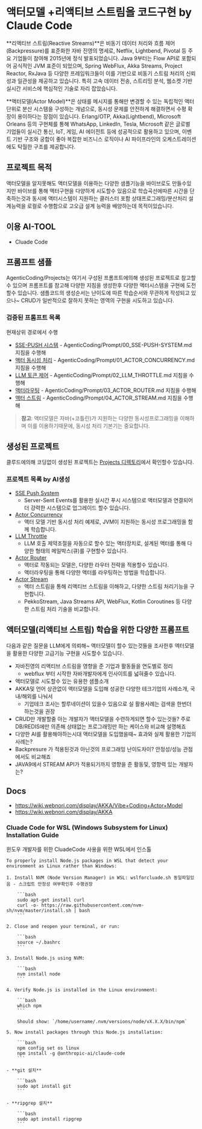 # 액터모델 +리액티브 스트림을 코드구현 by Claude Code

**리액티브 스트림(Reactive Streams)**은 비동기 데이터 처리와 흐름 제어(Backpressure)를 표준화한 자바 진영의 명세로, Netflix, Lightbend, Pivotal 등 주요 기업들이 참여해 2015년에 정식 발표되었습니다. Java 9부터는 Flow API로 포함되어 공식적인 JVM 표준이 되었으며, Spring WebFlux, Akka Streams, Project Reactor, RxJava 등 다양한 프레임워크들이 이를 기반으로 비동기 스트림 처리의 신뢰성과 일관성을 제공하고 있습니다. 특히 고속 데이터 전송, 스트리밍 분석, 웹소켓 기반 실시간 서비스에 핵심적인 기술로 자리 잡았습니다.

**액터모델(Actor Model)**은 상태를 메시지를 통해만 변경할 수 있는 독립적인 액터 단위로 분산 시스템을 구성하는 개념으로, 동시성 문제를 안전하게 해결하면서 수평 확장이 용이하다는 장점이 있습니다. Erlang/OTP, Akka(Lightbend), Microsoft Orleans 등의 구현체를 통해 WhatsApp, LinkedIn, Tesla, Microsoft 같은 글로벌 기업들이 실시간 통신, IoT, 게임, AI 에이전트 등에 성공적으로 활용하고 있으며, 이벤트 기반 구조와 궁합이 좋아 복잡한 비즈니스 로직이나 AI 파이프라인의 오케스트레이션에도 탁월한 구조를 제공합니다.

## 프로젝트 목적

액터모델을 알지못해도 액터모델을 이용하는 다양한 샘플기능을 바이브로도 만들수있지만 
바이브를 통해 액터구현을 다양하게 시도할수 있음으로 학습곡선에따른 시간을 단축하는것과 동시에
액터시스템이 지원하는 클러스터 포함 상태프로그래밍/분산처리 설계능력을 로컬로 수행함으로 고오급 설계 능력을 배양하는데 목적이있습니다. 

## 이용 AI-TOOL
- Cluade Code

## 프롬프트 샘플

AgenticCoding/Projects는 여기서 구성된 프롬프트에의해 생성된 프로젝트로 참고할수 있으며
프롬프트를 참고해 다양한 지침을 생성한후 다양한 액터시스템을 구현에 도전할수 있습니다.
샘플코드의 생성순서는 난이도에 따른 학습순서와 무관하게 작성되고 있으나~ CRUD가 일반적으로 잘하지 못하는 영역의 구현을 시도하고 있습니다.

### 검증된 프롬프트 목록

현재상위 경로에서 수행

- [SSE-PUSH 시스템](./Prompt/00_SSE-PUSH-SYSTEM.md) - AgenticCoding/Prompt/00_SSE-PUSH-SYSTEM.md 지침을 수행해
- [액터 동시성 처리](./Prompt/01_ACTOR_CONCURRENCY.md) - AgenticCoding/Prompt/01_ACTOR_CONCURRENCY.md 지침을 수행해
- [LLM 토큰 제어](./Prompt/02_LLM_THROTTLE.md) - AgenticCoding/Prompt/02_LLM_THROTTLE.md 지침을 수행해
- [액터라우팅](./Prompt/03_ACTOR_ROUTER.md) - AgenticCoding/Prompt/03_ACTOR_ROUTER.md 지침을 수행해
- [액터 스트림](./Prompt/04_ACTOR_STREAM.md) - AgenticCoding/Prompt/04_ACTOR_STREAM.md 지침을 수행해

> **참고**: 액터모델은 자바(+코틀린)가 지원하는 다양한 동시성프로그래밍을 이해하며 이를 이용하기때문에, 동시성 처리 기본기는 중요합니다.

## 생성된 프로젝트

클루드에의해 코딩없이 생성된 프로젝트는 [Projects 디렉토리](./Projects/)에서 확인할수 있습니다.

### 프로젝트 목록 by AI생성

- [SSE Push System](./Projects/SSE-PUSH-SYSTEM/)
  - Server-Sent Events를 활용한 실시간 푸시 시스템으로 액터모델과 연결되어 더 강력한 시스템으로 업그레이드 할수 있습니다.
- [Actor Concurrency](./Projects/ACTOR_CONCURRENCY/) 
  - 액터 모델 기반 동시성 처리 예제로, JVM이 지원하는 동시성 프로그래밍을 함께 학습합니다.
- [LLM Throttle](./Projects/LLM-THROTTLE/)
  - LLM 호출 제약조절을 자동으로 할수 있는 액터장치로, 설계된 액터를 통해 다양한 형태의 메일박스(큐)를 구현할수 있습니다. 
- [Actor Router](./Projects/ACTOR_ROUTER/)
  - 액터로 작동되는 모델은, 다양한 라우터 전략을 적용할수 있습니다.
  - 액터라우팅을 통해 다양한 액터를 라우팅하는 방법을 학습합니다.
- [Actor Stream](./Projects/ACTOR_STREAM/) 
  - 액터 스트림을 통해 리액티브 스트림을 이해하고, 다양한 스트림 처리기능을 구현합니다.
  - PekkoStream, Java Streams API, WebFlux, Kotlin Coroutines 등 다양한 스트림 처리 기술을 비교합니다.
  

## 액터모델(리액티브 스트림) 학습을 위한 다양한 프롬프트

다음과 같은 질문을 LLM에게 의뢰해~ 액터모델이 할수 있는것들을 조사한후 엑터모델을 활용한 다양한 고급기능 구현을 시도할수 있습니다.

- 자바진영의 리액티브 스트림을 영향을 준 기업과 활동들을 연도별로 정리
  - webflux 부터 시작한 자바개발자에게 인사이트를 넓혀줄수 있습니다.
- 액터모델로 시도할수 있는 유용한 샘플소개
- AKKA및 언어 상관없이 액터모델을 도입해 성공한 다양한 테크기업의 사례소개, 국내/해외를 나눠서 
  - 기업테크 조사는 할루네이션이 있을수 있음으로 실 활용사례는 검색을 한번더 하는것을 권장
- CRUD만 개발할줄 아는 개발자가 액터모델을 수련하게되면 할수 있는것들? 주로 DB/REDIS에만 의존해 상태없는 프로그래밍만 하는 케이스와 비교해 설명해죠
- 다양한 AI를 활용해야하는시대 액터모델을 도입했을때~ 효과와 실제 활용한 기업의 사례는?
- Backpresure 가 적용된것과 아닌것의 프로그래밍 난이도차이? 안정성/성능 관점에서도 비교해죠
- JAVA9에서 STREAM API가 적용되기까지 영향을 준 활동및, 영향력 있는 개발자는? 

## Docs
- https://wiki.webnori.com/display/AKKA/Vibe+Coding+Actor+Model
- https://wiki.webnori.com/display/AKKA


### Cluade Code for WSL (Windows Subsystem for Linux) Installation Guide

윈도우 개발자를 위한 CluadeCode 사용을 위한 WSL에서 인스톨

```
To properly install Node.js packages in WSL that detect your environment as Linux rather than Windows:

1. Install NVM (Node Version Manager) in WSL: wslforcluade.sh 동일파일있음 - 스크립트 안정성 여부확인후 수행권장
    
    ```bash
    sudo apt-get install curl
    curl -o- https://raw.githubusercontent.com/nvm-sh/nvm/master/install.sh | bash
    ```
    
2. Close and reopen your terminal, or run:
    
    ```bash
    source ~/.bashrc
    ```
    
3. Install Node.js using NVM:
    
    ```bash
    nvm install node
    ```
    
4. Verify Node.js is installed in the Linux environment:
    
    ```bash
    which npm
    ```
    
    Should show: `/home/username/.nvm/versions/node/vX.X.X/bin/npm`
    
5. Now install packages through this Node.js installation:
    
    ```bash
    npm config set os linux
    npm install -g @anthropic-ai/claude-code
    ```
    
- **git 설치**
    
    ```bash
    sudo apt install git
    ```
    
- **ripgrep 설치**
    
    ```bash
    sudo apt install ripgrep
    ```
```